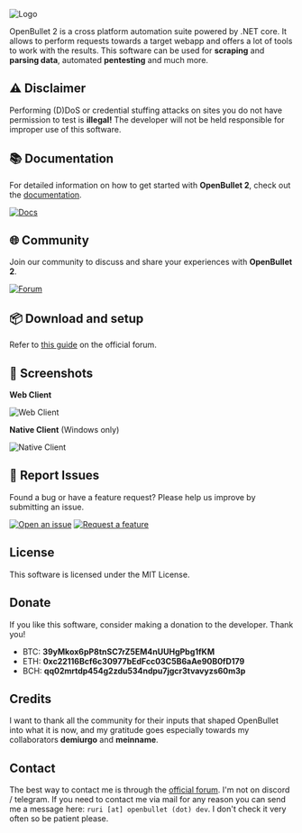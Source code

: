 ![Logo](https://i.imgur.com/sToEkJC.png)

OpenBullet 2 is a cross platform automation suite powered by .NET core. It allows to perform requests towards a target webapp and offers a lot of tools to work with the results. This software can be used for **scraping** and **parsing data**, automated **pentesting** and much more.

## ⚠️ Disclaimer
Performing (D)DoS or credential stuffing attacks on sites you do not have permission to test is **illegal!** The developer will not be held responsible for improper use of this software.

## 📚 Documentation
For detailed information on how to get started with **OpenBullet 2**, check out the [documentation](https://docs.openbullet.dev).

[![Docs](https://img.shields.io/badge/Docs-Read_the_Docs-2292A4.svg)](https://docs.openbullet.dev)

## 🌐 Community
Join our community to discuss and share your experiences with **OpenBullet 2**.

[![Forum](https://img.shields.io/badge/Forum-Join_the_community-2292A4.svg)](https://discourse.openbullet.dev/)

## 📦 Download and setup
Refer to [this guide](https://discourse.openbullet.dev/t/wip-how-to-download-and-start-openbullet-2/29) on the official forum.

## 📸 Screenshots
**Web Client**

![Web Client](https://github.com/openbullet/OpenBullet2-Private/assets/48930622/4c009929-9254-4180-9c37-0b3a53efdbd3)

**Native Client** (Windows only)

![Native Client](https://user-images.githubusercontent.com/48930622/151500974-5cb7a9fd-766b-44ab-b32e-f7d623c0e7dd.png)

## 🐛 Report Issues
Found a bug or have a feature request? Please help us improve by submitting an issue.

[![Open an issue](https://img.shields.io/badge/Bug-Report_a_bug-E74C3C.svg)](https://github.com/openbullet/OpenBullet2/issues/new?template=bug-report.yaml&title=%5BBug%5D%3A+) [![Request a feature](https://img.shields.io/badge/Feature-Request_a_feature-2292A4.svg)](https://github.com/openbullet/OpenBullet2/issues/new?template=feature_request.md&title=%5BREQUEST%5D)

## License
This software is licensed under the MIT License.

## Donate
If you like this software, consider making a donation to the developer. Thank you!
- BTC: **39yMkox6pP8tnSC7rZ5EM4nUUHgPbg1fKM**
- ETH: **0xc22116Bcf6c30977bEdFcc03C5B6aAe90B0fD179**
- BCH: **qq02mrtdp454g2zdu534ndpu7jgcr3tvavyzs60m3p**

## Credits
I want to thank all the community for their inputs that shaped OpenBullet into what it is now, and my gratitude goes especially towards my collaborators **demiurgo** and **meinname**.

## Contact
The best way to contact me is through the [official forum](https://discourse.openbullet.dev/u/Ruri). I'm not on discord / telegram.
If you need to contact me via mail for any reason you can send me a message here: `ruri [at] openbullet (dot) dev`. I don't check it very often so be patient please.
